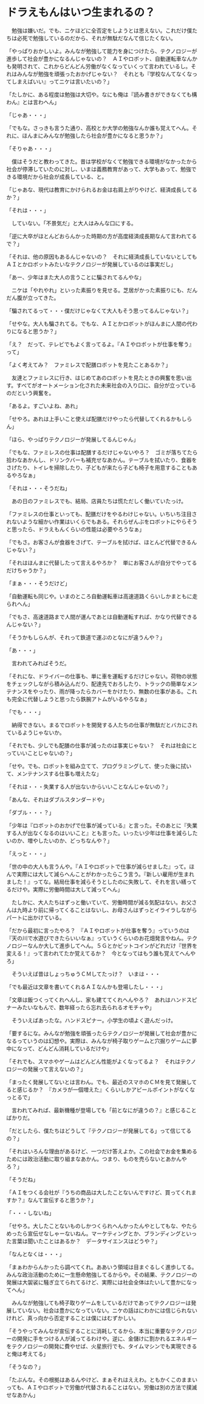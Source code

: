 # ドラえもんはいつ生まれるの？

　勉強は嫌いだ。でも、ニケほどに全否定をしようとは思えない。これだけ僕たちは必死で勉強しているのだから、それが無駄だなんて信じたくない。

「やっぱりおかしいよ。みんなが勉強して能力を身につけたら、テクノロジーが進歩して社会が豊かになるんじゃないの？　ＡＩやロボット、自動運転車なんかも発明されて、これからどんどん労働がなくなっていくって言われているし。それはみんなが勉強を頑張ったおかげじゃない？　それとも『学校なんてなくなってしまえばいい』ってニケは言いたいの？」

「たしかに、ある程度は勉強は大切や。なにも俺は『読み書きができなくても構わん』とは言わへん」

「じゃあ・・・」

「でもな。さっきも言うた通り、高校とか大学の勉強なんか誰も覚えてへん。それに、ほんまにみんなが勉強したら社会が豊かになると思うか？」

「そりゃあ・・・」

　僕はそうだと教わってきた。昔は学校がなくて勉強できる環境がなかったから社会が停滞していたのに対し、いまは義務教育があって、大学もあって、勉強できる環境だから社会が成長している、と。

「じゃあな、現代は教育にかけられるお金は右肩上がりやけど、経済成長してるか？」

「それは・・・」

　していない。「不景気だ」と大人はみんな口にする。

「逆に大卒がほとんどおらんかった時期の方が高度経済成長期なんて言われてるで？」

「それは、他の原因もあるんじゃないの？　それに経済成長していないとしてもＡＩとかロボットみたいなテクノロジーが発展しているのは事実だし」

「あー、少年はまた大人の言うことに騙されてるんやな」

　ニケは「やれやれ」といった素振りを見せる。芝居がかった素振りにも、だんだん腹が立ってきた。

「騙されてるって・・・僕だけじゃなくて大人もそう思ってるんじゃない？」

「せやな。大人も騙されてる。でもな、ＡＩとかロボットがほんまに人間の代わりになると思うか？」

「え？　だって、テレビでもよく言ってるよ。『ＡＩやロボットが仕事を奪う』って」

「よく考えてみ？　ファミレスで配膳ロボットを見たことあるか？」

　友達とファミレスに行き、はじめてあのロボットを見たときの興奮を思い出す。すべてがオートメーション化された未来社会の入り口に、自分が立っているのだという興奮を。

「あるよ。すごいよね、あれ」

「せやろ。あれは上手いこと使えば配膳だけやったら代替してくれるかもしらん」

「ほら、やっぱりテクノロジーが発展してるんじゃん」

「でもな、ファミレスの仕事は配膳するだけじゃないやろ？　ゴミが落ちてたら拾わなあかんし、ドリンクバーも補充せなあかん。テーブルを拭いたり、食器をさげたり、トイレを掃除したり、子どもが来たら子ども椅子を用意することもあるやろなぁ」

「それは・・・そうだね」

　あの日のファミレスでも、結局、店員たちは慌ただしく働いていたっけ。

「ファミレスの仕事といっても、配膳だけをやるわけじゃない。いちいち注目されないような細かい作業はいくらでもある。それらぜんぶをロボットにやらそうと思ったら、ドラえもんくらいの性能は必要やろうなぁ」

「でもさ。お客さんが食器をさげて、テーブルを拭けば、ほとんど代替できるんじゃない？」

「それはほんまに代替したって言えるやろか？　単にお客さんが自分でやってるだけちゃうか？」

「まぁ・・・そうだけど」

「自動運転も同じや。いまのところ自動運転車は高速道路くらいしかまともに走られへん」

「でもさ、高速道路まで人間が運んであとは自動運転すれば、かなり代替できるんじゃない？」

「そうかもしらんが、それって鉄道で運ぶのとなにが違うんや？」

「あ・・・」

　言われてみればそうだ。

「それにな、ドライバーの仕事も、単に車を運転するだけじゃない。荷物の状態をチェックしながら積み込んだり、配達先でおろしたり、トラックの簡単なメンテナンスをやったり、雨が降ったらカバーをかけたり、無数の仕事がある。これも完全に代替しようと思ったら鉄腕アトムがいるやろなぁ」

「でも・・・」

　納得できない。まるでロボットを開発する人たちの仕事が無駄だとバカにされているようじゃないか。

「それでも、少しでも配膳の仕事が減ったのは事実じゃない？　それは社会にとっていいことじゃないの？」

「せや。でも、ロボットを組み立てて、プログラミングして、使った後に拭いて、メンテナンスする仕事も増えたな」

「それは・・・失業する人が出ないからいいことなんじゃないの？」

「あんな、それはダブルスタンダードや」

「ダブル・・・？」

「少年は『ロボットのおかげで仕事が減っている』と言った。そのあとに『失業する人が出なくなるのはいいこと』とも言った。いったい少年は仕事を減らしたいのか、増やしたいのか、どっちなんや？」

「えっと・・・」

「世の中の大人も言うんや。『ＡＩやロボットで仕事が減らせました』って。ほんで実際には大して減らへんことがわかったらこう言う。『新しい雇用が生まれました！』ってな。結局仕事を減らそうとしたのに失敗して、それを言い繕ってるだけや。実際に労働時間は大して減ってへん」

　たしかに、大人たちはずっと働いていて、労働時間が減る気配はない。お父さんは九時より前に帰ってくることはないし、お母さんはずっとイライラしながらパートに出かけている。

「だから最初に言ったやろ？　『ＡＩやロボットが仕事を奪う』っていうのは『天の川で水遊びできたらいいなぁ』っていうくらいのお花畑発言やねん。テクノロジーなんか大して進歩してへん。５Ｇとかビットコインがどれだけ『世界を変える！』って言われてたか覚えてるか？　今となってはもう誰も覚えてへんやろ」

　そういえば昔はしょっちゅうＣＭしてたっけ？　いまは・・・

「でも最近は文章を書いてくれるＡＩなんかも登場したし・・・」

「文章は飯つくってくれへんし、家も建ててくれへんやろ？　あれはハンドスピナーみたいなもんで、数年経ったら忘れ去られるオモチャや」

　そういえばあったな。ハンドスピナー。小学生の頃よく遊んだっけ。

「要するにな。みんなが勉強を頑張ったらテクノロジーが発展して社会が豊かになるっていうのは幻想や。実際は、みんなが椅子取りゲームと穴掘りゲームに夢中になって、どんどん消耗しているだけや」

「それでも、スマホやゲームはどんどん性能がよくなってるよ？　それはテクノロジーの発展って言えないの？」

「まったく発展してないとは言わん。でも、最近のスマホのＣＭを見て発展してると感じるか？　『カメラが一個増えた』くらいしかアピールポイントがなくなっとるで」

　言われてみれば、最新機種が登場しても「前となにが違うの？』と感じることばかりだ。

「だとしたら、僕たちはどうして『テクノロジーが発展してる」って信じてるの？」

「それはいろんな理由があるけど、一つだけ答えよか。この社会でお金を集めるためには政治活動に取り組まなあかん。つまり、ものを売らないとあかんやろ？」

「そうだね」

「ＡＩをつくる会社が『うちの商品は大したことないんですけど、買ってくれますか？』なんて宣伝すると思うか？」

「・・・しないね」

「せやろ。大したことないものしかつくられへんかったんやとしてもな、やたらめったら宣伝せなしゃーないねん。マーケティングとか、ブランディングといった言葉は聞いたことはあるか？　データサイエンスはどうや？」

「なんとなくは・・・」

「まぁわからんかったら調べてくれ。ああいう領域は目まぐるしく進歩してる。みんな政治活動のために一生懸命勉強してるからや。その結果、テクノロジーの発展は大袈裟に騒ぎ立てられてるけど、実際には社会全体はたいして豊かになってへん」

　みんなが勉強しても椅子取りゲームをしているだけであってテクノロジーは発展していない。社会は豊かになっていない。ニケの話はにわかには信じられないけれど、真っ向から否定することは僕にはむずかしい。

「そうやってみんなが宣伝することに消耗してるから、本当に重要なテクノロジーの開発に手をつける人が減ってるわけや。逆に、金儲けに割かれるエネルギーをテクノロジーの開発に費やせば、火星旅行でも、タイムマシンでも実現できると俺は考えてる」

「そうなの？」

「たぶんな。その根拠はあるんやけど、まぁそれはええわ。ともかくこのままいっても、ＡＩやロボットで労働が代替されることはない。労働は別の方法で撲滅せなあかん」
